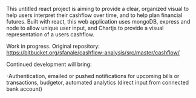 
This untitled react project is aiming to provide a clear, organized visual to help users interpret their cashflow over time, and to help plan financial futures. Built with react, this web application uses mongoDB, express and node to allow unique user input, and Chartjs to provide a visual representation of a users cashflow.

Work in progress. Original repository: https://bitbucket.org/sfanale/cashflow-analysis/src/master/cashflow/

Continued development will bring:

-Authentication, emailed or pushed notifications for upcoming bills or transactions, budgetor, automated analytics (direct input from connected bank account)
